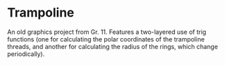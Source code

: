 # Trampoline
An old graphics project from Gr. 11. Features a two-layered use of trig functions (one for calculating the polar coordinates of the trampoline threads, and another for calculating the radius of the rings, which change periodically). 

